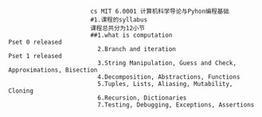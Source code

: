                            cs MIT 6.0001 计算机科学导论与Pyhon编程基础
                           #1.课程的syllabus 
                           课程总共分为12小节
                           ##1.what is computation                                                 Pset 0 released
                             2.Branch and iteration                                                Pset 1 released
                             3.String Manipulation, Guess and Check, Approximations, Bisection
                             4.Decomposition, Abstractions, Functions
                             5.Tuples, Lists, Aliasing, Mutability, Cloning
                             6.Recursion, Dictionaries
                             7.Testing, Debugging, Exceptions, Assertions
